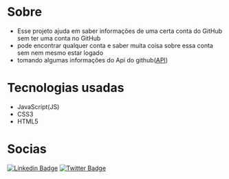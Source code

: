 # Sobre #
- Esse projeto ajuda em saber informações de uma  certa conta do GitHub sem ter uma conta no GitHub
- pode encontrar qualquer conta e saber muita coisa sobre essa conta sem nem mesmo estar logado
- tomando algumas informações do Api do github(<a href="https://docs.github.com/pt/rest">API</a>)
# Tecnologias usadas #
- JavaScript(JS)
- CSS3
- HTML5
 # Socias #
 [![Linkedin Badge](https://img.shields.io/badge/-LinkedIn-blue?style=flat-square&logo=Linkedin&logoColor=white&link=https://www.linkedin.com/in/dsk-david-048b1021a)](https://www.linkedin.com/in/dsk-david-048b1021a/)
[![Twitter Badge](https://img.shields.io/badge/-Twitter-1ca0f1?style=flat-square&labelColor=1ca0f1&logo=twitter&logoColor=white&link=https://twitter.com/DsKDavid13?s=09)](https://twitter.com/DsKDavid13?s=09)

